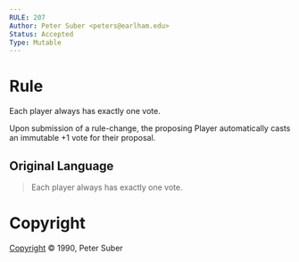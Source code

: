 ```yaml
---
RULE: 207
Author: Peter Suber <peters@earlham.edu>
Status: Accepted
Type: Mutable
---
```


# Rule

Each player always has exactly one vote.

Upon submission of a rule-change, the proposing Player automatically casts an immutable +1 vote for their proposal.

## Original Language

> Each player always has exactly one vote.

# Copyright

[Copyright](http://legacy.earlham.edu/~peters/copyrite.htm) © 1990, Peter Suber
